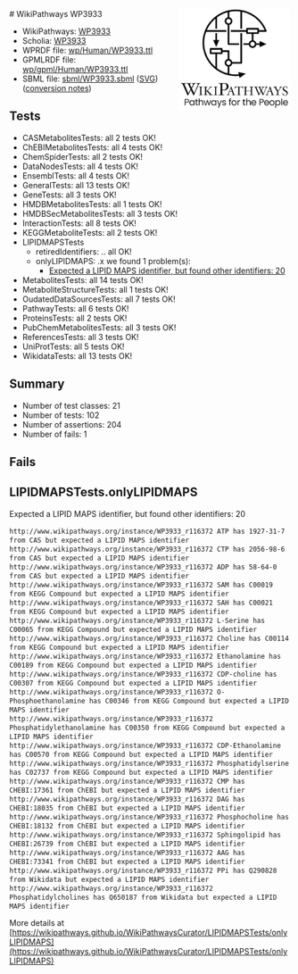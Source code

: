 <img style="float: right; width: 200px" src="../logo.png" />
# WikiPathways WP3933

* WikiPathways: [WP3933](https://identifiers.org/wikipathways:WP3933)
* Scholia: [WP3933](https://scholia.toolforge.org/wikipathways/WP3933)
* WPRDF file: [wp/Human/WP3933.ttl](../wp/Human/WP3933.ttl)
* GPMLRDF file: [wp/gpml/Human/WP3933.ttl](../wp/gpml/Human/WP3933.ttl)
* SBML file: [sbml/WP3933.sbml](../sbml/WP3933.sbml) ([SVG](../sbml/WP3933.svg)) ([conversion notes](../sbml/WP3933.txt))

## Tests
* CASMetabolitesTests: all 2 tests OK!
* ChEBIMetabolitesTests: all 4 tests OK!
* ChemSpiderTests: all 2 tests OK!
* DataNodesTests: all 4 tests OK!
* EnsemblTests: all 4 tests OK!
* GeneralTests: all 13 tests OK!
* GeneTests: all 3 tests OK!
* HMDBMetabolitesTests: all 1 tests OK!
* HMDBSecMetabolitesTests: all 3 tests OK!
* InteractionTests: all 8 tests OK!
* KEGGMetaboliteTests: all 2 tests OK!
* LIPIDMAPSTests
    * retiredIdentifiers: .. all OK!
    * onlyLIPIDMAPS: .x we found 1 problem(s):
        * [Expected a LIPID MAPS identifier, but found other identifiers: 20](#d0bfb697)
* MetabolitesTests: all 14 tests OK!
* MetaboliteStructureTests: all 1 tests OK!
* OudatedDataSourcesTests: all 7 tests OK!
* PathwayTests: all 6 tests OK!
* ProteinsTests: all 2 tests OK!
* PubChemMetabolitesTests: all 3 tests OK!
* ReferencesTests: all 3 tests OK!
* UniProtTests: all 5 tests OK!
* WikidataTests: all 13 tests OK!


## Summary

* Number of test classes: 21
* Number of tests: 102
* Number of assertions: 204
* Number of fails: 1

## Fails

<a name="d0bfb697" />

## LIPIDMAPSTests.onlyLIPIDMAPS

Expected a LIPID MAPS identifier, but found other identifiers: 20
```
http://www.wikipathways.org/instance/WP3933_r116372 ATP has 1927-31-7 from CAS but expected a LIPID MAPS identifier
http://www.wikipathways.org/instance/WP3933_r116372 CTP has 2056-98-6 from CAS but expected a LIPID MAPS identifier
http://www.wikipathways.org/instance/WP3933_r116372 ADP has 58-64-0 from CAS but expected a LIPID MAPS identifier
http://www.wikipathways.org/instance/WP3933_r116372 SAM has C00019 from KEGG Compound but expected a LIPID MAPS identifier
http://www.wikipathways.org/instance/WP3933_r116372 SAH has C00021 from KEGG Compound but expected a LIPID MAPS identifier
http://www.wikipathways.org/instance/WP3933_r116372 L-Serine has C00065 from KEGG Compound but expected a LIPID MAPS identifier
http://www.wikipathways.org/instance/WP3933_r116372 Choline has C00114 from KEGG Compound but expected a LIPID MAPS identifier
http://www.wikipathways.org/instance/WP3933_r116372 Ethanolamine has C00189 from KEGG Compound but expected a LIPID MAPS identifier
http://www.wikipathways.org/instance/WP3933_r116372 CDP-choline has C00307 from KEGG Compound but expected a LIPID MAPS identifier
http://www.wikipathways.org/instance/WP3933_r116372 O-Phosphoethanolamine has C00346 from KEGG Compound but expected a LIPID MAPS identifier
http://www.wikipathways.org/instance/WP3933_r116372 Phosphatidylethanolamine has C00350 from KEGG Compound but expected a LIPID MAPS identifier
http://www.wikipathways.org/instance/WP3933_r116372 CDP-Ethanolamine has C00570 from KEGG Compound but expected a LIPID MAPS identifier
http://www.wikipathways.org/instance/WP3933_r116372 Phosphatidylserine has C02737 from KEGG Compound but expected a LIPID MAPS identifier
http://www.wikipathways.org/instance/WP3933_r116372 CMP has CHEBI:17361 from ChEBI but expected a LIPID MAPS identifier
http://www.wikipathways.org/instance/WP3933_r116372 DAG has CHEBI:18035 from ChEBI but expected a LIPID MAPS identifier
http://www.wikipathways.org/instance/WP3933_r116372 Phosphocholine has CHEBI:18132 from ChEBI but expected a LIPID MAPS identifier
http://www.wikipathways.org/instance/WP3933_r116372 Sphingolipid has CHEBI:26739 from ChEBI but expected a LIPID MAPS identifier
http://www.wikipathways.org/instance/WP3933_r116372 AAG has CHEBI:73341 from ChEBI but expected a LIPID MAPS identifier
http://www.wikipathways.org/instance/WP3933_r116372 PPi has Q290828 from Wikidata but expected a LIPID MAPS identifier
http://www.wikipathways.org/instance/WP3933_r116372 Phosphatidylcholines has Q650187 from Wikidata but expected a LIPID MAPS identifier
```

More details at [https://wikipathways.github.io/WikiPathwaysCurator/LIPIDMAPSTests/onlyLIPIDMAPS](https://wikipathways.github.io/WikiPathwaysCurator/LIPIDMAPSTests/onlyLIPIDMAPS)

